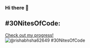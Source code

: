 ### Hi there 👋

## #30NitesOfCode:
  [Check out my progress!](https://www.codedex.io/@rishabhsha62649/30-nites-of-code)  
  ![@rishabhsha62649 #30NitesOfCode](https://www.codedex.io/api/petStatus?user=rishabhsha62649)
<!--
**Rishabh-9947/Rishabh-9947** is a ✨ _special_ ✨ repository because its `README.md` (this file) appears on your GitHub profile.

Here are some ideas to get you started:

- 🔭 I’m currently working on ...
- 🌱 I’m currently learning ...
- 👯 I’m looking to collaborate on ...
- 🤔 I’m looking for help with ...
- 💬 Ask me about ...
- 📫 How to reach me: ...
- 😄 Pronouns: ...
- ⚡ Fun fact: ...
-->
